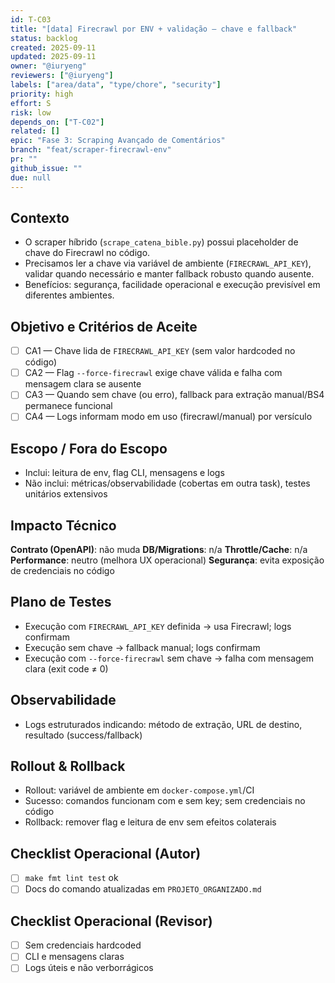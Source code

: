 ```yaml
---
id: T-C03
title: "[data] Firecrawl por ENV + validação — chave e fallback"
status: backlog
created: 2025-09-11
updated: 2025-09-11
owner: "@iuryeng"
reviewers: ["@iuryeng"]
labels: ["area/data", "type/chore", "security"]
priority: high
effort: S
risk: low
depends_on: ["T-C02"]
related: []
epic: "Fase 3: Scraping Avançado de Comentários"
branch: "feat/scraper-firecrawl-env"
pr: ""
github_issue: ""
due: null
---
```


## Contexto
- O scraper híbrido (`scrape_catena_bible.py`) possui placeholder de chave do Firecrawl no código.
- Precisamos ler a chave via variável de ambiente (`FIRECRAWL_API_KEY`), validar quando necessário e manter fallback robusto quando ausente.
- Benefícios: segurança, facilidade operacional e execução previsível em diferentes ambientes.

## Objetivo e Critérios de Aceite
- [ ] CA1 — Chave lida de `FIRECRAWL_API_KEY` (sem valor hardcoded no código)
- [ ] CA2 — Flag `--force-firecrawl` exige chave válida e falha com mensagem clara se ausente
- [ ] CA3 — Quando sem chave (ou erro), fallback para extração manual/BS4 permanece funcional
- [ ] CA4 — Logs informam modo em uso (firecrawl/manual) por versículo

## Escopo / Fora do Escopo
- Inclui: leitura de env, flag CLI, mensagens e logs
- Não inclui: métricas/observabilidade (cobertas em outra task), testes unitários extensivos

## Impacto Técnico
**Contrato (OpenAPI)**: não muda
**DB/Migrations**: n/a
**Throttle/Cache**: n/a
**Performance**: neutro (melhora UX operacional)
**Segurança**: evita exposição de credenciais no código

## Plano de Testes
- Execução com `FIRECRAWL_API_KEY` definida → usa Firecrawl; logs confirmam
- Execução sem chave → fallback manual; logs confirmam
- Execução com `--force-firecrawl` sem chave → falha com mensagem clara (exit code ≠ 0)

## Observabilidade
- Logs estruturados indicando: método de extração, URL de destino, resultado (success/fallback)

## Rollout & Rollback
- Rollout: variável de ambiente em `docker-compose.yml`/CI
- Sucesso: comandos funcionam com e sem key; sem credenciais no código
- Rollback: remover flag e leitura de env sem efeitos colaterais

## Checklist Operacional (Autor)
- [ ] `make fmt lint test` ok
- [ ] Docs do comando atualizadas em `PROJETO_ORGANIZADO.md`

## Checklist Operacional (Revisor)
- [ ] Sem credenciais hardcoded
- [ ] CLI e mensagens claras
- [ ] Logs úteis e não verborrágicos
